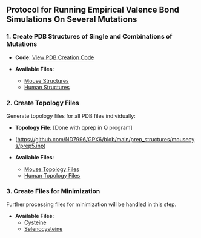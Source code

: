 ## Protocol for Running Empirical Valence Bond Simulations On Several Mutations

### 1. Create **PDB Structures** of Single and Combinations of Mutations

- **Code**: [View PDB Creation Code](prep_structures/prep_structure.ipynb)

- **Available Files**:
  - [Mouse Structures](prep_structures/mousecys)
  - [Human Structures](prep_structures/humansec)

### 2. Create **Topology Files**
Generate topology files for all PDB files individually:

- **Topology File**: [Done with qprep in Q program]
- (https://github.com/ND7996/GPX6/blob/main/prep_structures/mousecys/prep5.inp)

- **Available Files**:
  - [Mouse Topology Files](prep_structures/mousecys)
  - [Human Topology Files](prep_structures/humansec)

### 3. Create Files for **Minimization**
Further processing files for minimization will be handled in this step.

- **Available Files**:
  - [Cysteine](prep_scripts/minimcysteine.ipynb)
  - [Selenocysteine](prep_scripts/minimselenocysteine.ipynb)
  
